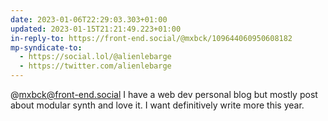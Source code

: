 ```yaml
---
date: 2023-01-06T22:29:03.303+01:00
updated: 2023-01-15T21:21:49.223+01:00
in-reply-to: https://front-end.social/@mxbck/109644060950608182
mp-syndicate-to:
  - https://social.lol/@alienlebarge
  - https://twitter.com/alienlebarge
---
```

@mxbck@front-end.social I have a web dev personal blog but mostly post about modular synth and love it. I want definitively write more this year.
